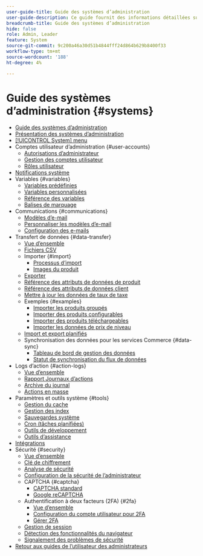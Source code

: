 ```yaml
---
user-guide-title: Guide des systèmes d’administration
user-guide-description: Ce guide fournit des informations détaillées sur la sécurité des administrateurs, les opérations de maintenance et les ressources à l’échelle du système qui prennent en charge les fonctions organisationnelles au sein de votre boutique Adobe Commerce.
breadcrumb-title: Guide des systèmes d’administration
hide: false
role: Admin, Leader
feature: System
source-git-commit: 9c200a46a30d51b4844fff24d864b629b8400f33
workflow-type: tm+mt
source-wordcount: '188'
ht-degree: 4%

---
```



# Guide des systèmes d’administration {#systems}

- [Guide des systèmes d’administration](guide-overview.md)
- [Présentation des systèmes d’administration](introduction.md)
- [[!UICONTROL System] menu](system-menu.md)
- Comptes utilisateur d’administration {#user-accounts}
   - [Autorisations d’administrateur](permissions.md)
   - [Gestion des comptes utilisateur](permissions-users-all.md)
   - [Rôles utilisateur](permissions-user-roles.md)
- [Notifications système](notifications.md)
- Variables {#variables}
   - [Variables prédéfinies](variables-predefined.md)
   - [Variables personnalisées](variables-custom.md)
   - [Référence des variables](variables-reference.md)
   - [Balises de marquage](markup-tags.md)
- Communications {#communications}
   - [Modèles d’e-mail](email-templates.md)
   - [Personnaliser les modèles d’e-mail](email-template-custom.md)
   - [Configuration des e-mails](email-communications.md)
- Transfert de données {#data-transfer}
   - [Vue d’ensemble](data-transfer.md)
   - [Fichiers CSV](data-csv.md)
   - Importer {#import}
      - [Processus d’import](data-import.md)
      - [Images du produit](data-import-product-images.md)
   - [Exporter](data-export.md)
   - [Référence des attributs de données de produit](data-attributes-product.md)
   - [Référence des attributs de données client](data-attributes-customer.md)
   - [Mettre à jour les données de taux de taxe](data-transfer-tax-rates.md)
   - Exemples {#examples}
      - [Importer les produits groupés](data-transfer-bundle-products.md)
      - [Importer des produits configurables](data-transfer-configurable-products.md)
      - [Importer des produits téléchargeables](data-transfer-downloadable-products.md)
      - [Importer les données de prix de niveau](data-import-price-tier.md)
   - [Import et export planifiés](data-scheduled-import-export.md)
   - Synchronisation des données pour les services Commerce {#data-sync}
      - [Tableau de bord de gestion des données](data-dashboard.md)
      - [Statut de synchronisation du flux de données](data-feed-sync-status.md)
- Logs d’action {#action-logs}
   - [Vue d’ensemble](action-log.md)
   - [Rapport Journaux d’actions](action-log-report.md)
   - [Archive du journal](action-log-archive.md)
   - [Actions en masse](action-log-bulk-actions.md)
- Paramètres et outils système {#tools}
   - [Gestion du cache](cache-management.md)
   - [Gestion des index](index-management.md)
   - [Sauvegardes système](backups.md)
   - [Cron (tâches planifiées)](cron.md)
   - [Outils de développement](developer-tools.md)
   - [Outils d’assistance](support.md)
- [Intégrations](integrations.md)
- Sécurité {#security}
   - [Vue d’ensemble](security.md)
   - [Clé de chiffrement](encryption-key.md)
   - [Analyse de sécurité](security-scan.md)
   - [Configuration de la sécurité de l’administrateur](security-admin.md)
   - CAPTCHA {#captcha}
      - [CAPTCHA standard](security-captcha.md)
      - [Google reCAPTCHA](security-google-recaptcha.md)
   - Authentification à deux facteurs (2FA) {#2fa}
      - [Vue d’ensemble](security-two-factor-authentication.md)
      - [Configuration du compte utilisateur pour 2FA](security-two-factor-authentication-use.md)
      - [Gérer 2FA](security-two-factor-authentication-manage.md)
   - [Gestion de session](security-session-management.md)
   - [Détection des fonctionnalités du navigateur](security-browser-capabilities-detection.md)
   - [Signalement des problèmes de sécurité](security-issue-reporting.md)
- [Retour aux guides de l’utilisateur des administrateurs](https://experienceleague.adobe.com/en/docs/commerce-admin/user-guides/home)


